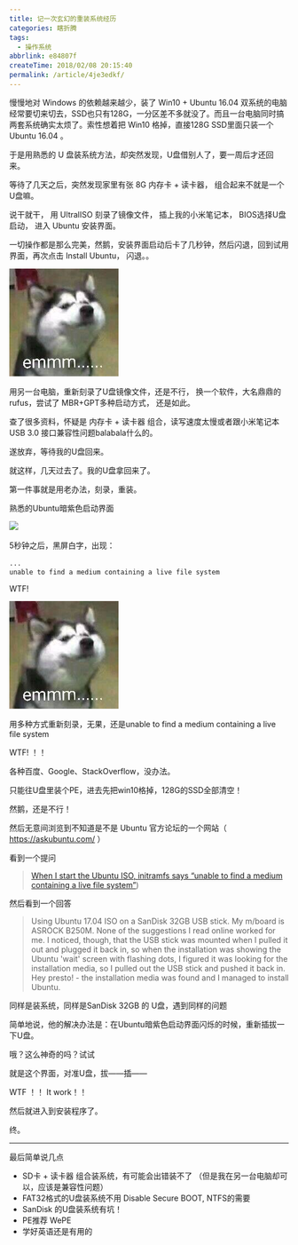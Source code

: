 ```yaml
---
title: 记一次玄幻的重装系统经历
categories: 瞎折腾
tags:
  - 操作系统
abbrlink: e84807f
createTime: 2018/02/08 20:15:40
permalink: /article/4je3edkf/
---
```


慢慢地对 Windows 的依赖越来越少，装了 Win10 + Ubuntu 16.04 双系统的电脑经常要切来切去，SSD也只有128G，一分区差不多就没了。而且一台电脑同时搞两套系统确实太烦了。索性想着把 Win10 格掉，直接128G SSD里面只装一个 Ubuntu 16.04 。

于是用熟悉的 U 盘装系统方法，却突然发现，U盘借别人了，要一周后才还回来。

等待了几天之后，突然发现家里有张 8G 内存卡 + 读卡器， 组合起来不就是一个U盘嘛。

说干就干， 用 UltralISO 刻录了镜像文件， 插上我的小米笔记本， BIOS选择U盘启动， 进入 Ubuntu 安装界面。

一切操作都是那么完美，然鹅，安装界面启动后卡了几秒钟，然后闪退，回到试用界面，再次点击 Install Ubuntu， 闪退。。

![emmm](/images/emmm.jpg)

用另一台电脑，重新刻录了U盘镜像文件，还是不行， 换一个软件，大名鼎鼎的rufus，尝试了 MBR+GPT多种启动方式， 还是如此。

<!-- more -->

查了很多资料，怀疑是 内存卡 + 读卡器 组合，读写速度太慢或者跟小米笔记本 USB 3.0 接口兼容性问题balabala什么的。

遂放弃，等待我的U盘回来。

就这样，几天过去了。我的U盘拿回来了。

第一件事就是用老办法，刻录，重装。

熟悉的Ubuntu暗紫色启动界面

![](https://ss0.bdstatic.com/70cFvHSh_Q1YnxGkpoWK1HF6hhy/it/u=2511595114,1015751858&fm=27&gp=0.jpg)

5秒钟之后，黑屏白字，出现：

```
...
unable to find a medium containing a live file system
```

WTF!

![emmm](/images/emmm.jpg)

用多种方式重新刻录，无果，还是unable to find a medium containing a live file system

WTF! ！！

各种百度、Google、StackOverflow，没办法。

只能往U盘里装个PE，进去先把win10格掉，128G的SSD全部清空！

然鹅，还是不行！

然后无意间浏览到不知道是不是 Ubuntu 官方论坛的一个网站（ https://askubuntu.com/ ）

看到一个提问

> [When I start the Ubuntu ISO, initramfs says “unable to find a medium containing a live file system”](https://askubuntu.com/questions/451662/when-i-start-the-ubuntu-iso-initramfs-says-unable-to-find-a-medium-containing/946334#946334?newreg=6c06f201d1764841bbeb7d7f4195273a))

然后看到一个回答

> Using Ubuntu 17.04 ISO on a SanDisk 32GB USB stick. My m/board is ASROCK B250M. None of the suggestions I read online worked for me. I noticed, though, that the USB stick was mounted when I pulled it out and plugged it back in, so when the installation was showing the Ubuntu 'wait' screen with flashing dots, I figured it was looking for the installation media, so I pulled out the USB stick and pushed it back in. Hey presto! - the installation media was found and I managed to install Ubuntu.

同样是装系统，同样是SanDisk 32GB 的 U盘，遇到同样的问题

简单地说，他的解决办法是：在Ubuntu暗紫色启动界面闪烁的时候，重新插拔一下U盘。

哦？这么神奇的吗？试试


就是这个界面，对准U盘，拔——插——

WTF ！！ It work！！

然后就进入到安装程序了。

终。

---

最后简单说几点

* SD卡 + 读卡器 组合装系统，有可能会出错装不了 （但是我在另一台电脑却可以，应该是兼容性问题）
* FAT32格式的U盘装系统不用 Disable Secure BOOT, NTFS的需要
* SanDisk 的U盘装系统有坑！
* PE推荐 WePE
* 学好英语还是有用的
